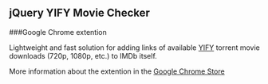 ## jQuery YIFY Movie Checker
###Google Chrome extention

Lightweight and fast solution for adding links of available [YIFY](http://yify.re/) torrent movie downloads (720p, 1080p, etc.) to IMDb itself.

More information about the extention in the [Google Chrome Store](https://goo.gl/qMhU3c)
